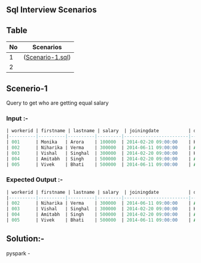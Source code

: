 ## Sql Interview Scenarios

## Table 
| No | Scenarios |
|----|-----------|
| 1  |([Scenario-1.sql](https://github.com/Uma1320/SQL-Interview-Preparation/blob/main/Scenario-1.sql))
| 2  | |





















## Scenerio-1
Query to get who are getting equal salary

### Input :-
```sql
| workerid | firstname | lastname | salary  | joiningdate           | depart |
|----------|----------|----------|---------|------------------------|--------|
| 001      | Monika   | Arora    | 100000  | 2014-02-20 09:00:00    | HR     |
| 002      | Niharika | Verma    | 300000  | 2014-06-11 09:00:00    | Admin  |
| 003      | Vishal   | Singhal  | 300000  | 2014-02-20 09:00:00    | HR     |
| 004      | Amitabh  | Singh    | 500000  | 2014-02-20 09:00:00    | Admin  |
| 005      | Vivek    | Bhati    | 500000  | 2014-06-11 09:00:00    | Admin  |
```
### Expected Output :-
```sql
| workerid | firstname | lastname | salary  | joiningdate           | depart |
|----------|----------|----------|---------|------------------------|--------|
| 002      | Niharika | Verma    | 300000  | 2014-06-11 09:00:00    | Admin  |
| 003      | Vishal   | Singhal  | 300000  | 2014-02-20 09:00:00    | HR     |
| 004      | Amitabh  | Singh    | 500000  | 2014-02-20 09:00:00    | Admin  |
| 005      | Vivek    | Bhati    | 500000  | 2014-06-11 09:00:00    | Admin  |
```
## Solution:- 
pyspark - 


